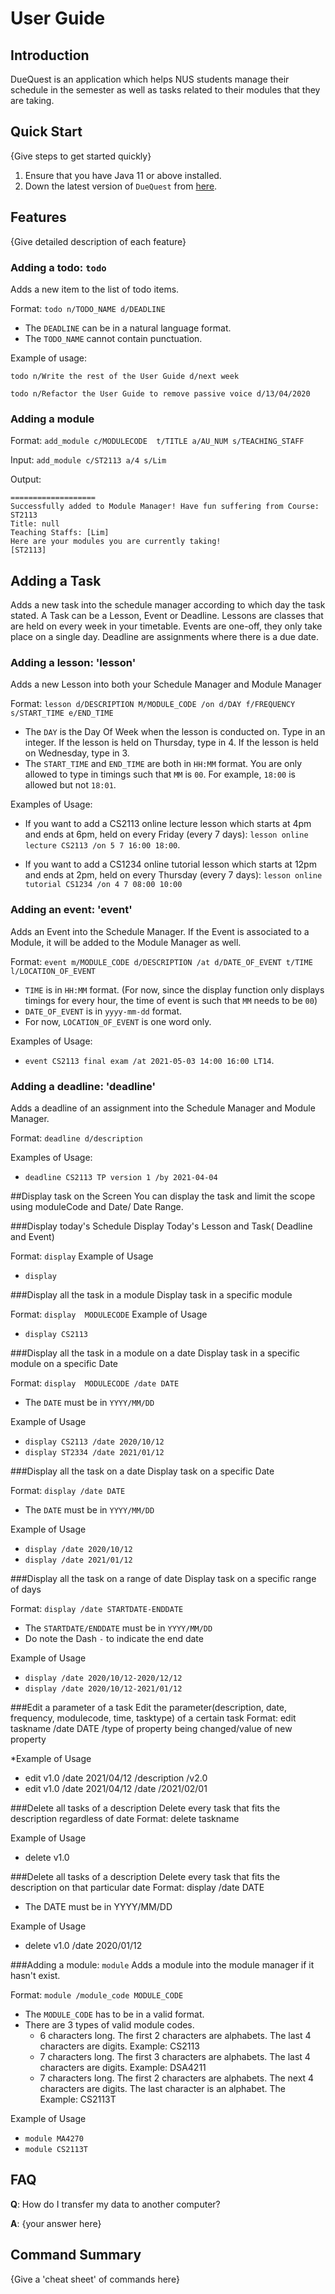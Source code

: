# User Guide

## Introduction

DueQuest is an application which helps NUS students manage their schedule in the semester
as well as tasks related to their modules that they are taking.

## Quick Start

{Give steps to get started quickly}

1. Ensure that you have Java 11 or above installed.
1. Down the latest version of `DueQuest` from [here](http://link.to/duke).

## Features 

{Give detailed description of each feature}

### Adding a todo: `todo` 
Adds a new item to the list of todo items.

Format: `todo n/TODO_NAME d/DEADLINE`

* The `DEADLINE` can be in a natural language format.
* The `TODO_NAME` cannot contain punctuation.  

Example of usage: 

`todo n/Write the rest of the User Guide d/next week`

`todo n/Refactor the User Guide to remove passive voice d/13/04/2020`

### Adding a module

Format: `add_module c/MODULECODE  t/TITLE a/AU_NUM s/TEACHING_STAFF`

Input: `add_module c/ST2113 a/4 s/Lim`

Output:

```
===================
Successfully added to Module Manager! Have fun suffering from Course: ST2113
Title: null
Teaching Staffs: [Lim]
Here are your modules you are currently taking! 
[ST2113]
```



## Adding a Task

Adds a new task into the schedule manager according to which day the task stated.
A Task can be a Lesson, Event or Deadline.
Lessons are classes that are held on every week in your timetable.
Events are one-off, they only take place on a single day.
Deadline are assignments where there is a due date.

### Adding a lesson: 'lesson'
Adds a new Lesson into both your Schedule Manager and Module Manager

Format: `lesson d/DESCRIPTION M/MODULE_CODE /on d/DAY f/FREQUENCY s/START_TIME e/END_TIME`

* The `DAY` is the Day Of Week when the lesson is conducted on. Type in an integer. If the lesson is held on Thursday, type in 4. If the lesson is held on Wednesday, type in 3.
* The `START_TIME` and `END_TIME` are both in `HH:MM` format. You are only allowed to type in timings such that `MM` is `00`. For example, `18:00` is allowed but not `18:01`.

Examples of Usage:

* If you want to add a CS2113 online lecture lesson which starts at 4pm and ends at 6pm, held on every Friday (every 7 days): `lesson online lecture CS2113 /on 5 7 16:00 18:00`.

* If you want to add a CS1234 online tutorial lesson which starts at 12pm and ends at 2pm, held on every Thursday (every 7 days): `lesson online tutorial CS1234 /on 4 7 08:00 10:00`

### Adding an event: 'event'
Adds an Event into the Schedule Manager. If the Event is associated to a Module, it will be added to the Module Manager as well.

Format: `event m/MODULE_CODE d/DESCRIPTION /at d/DATE_OF_EVENT t/TIME l/LOCATION_OF_EVENT`

* `TIME` is in `HH:MM` format. (For now, since the display function only displays timings for every hour, the time of event is such that `MM` needs to be `00`)
* `DATE_OF_EVENT` is in `yyyy-mm-dd` format.
* For now, `LOCATION_OF_EVENT` is one word only.

Examples of Usage:

* `event CS2113 final exam /at 2021-05-03 14:00 16:00 LT14`.

### Adding a deadline: 'deadline'
Adds a deadline of an assignment into the Schedule Manager and Module Manager.

Format: `deadline d/description `

Examples of Usage:

* `deadline CS2113 TP version 1 /by 2021-04-04`

##Display task on the Screen
You can display the task and limit the scope using moduleCode and Date/ Date Range.

###Display today's Schedule
Display Today's Lesson and Task( Deadline and Event)

Format: `display`
Example of Usage

* `display`

 ###Display all the task in a module
 Display task in a specific module

 Format: `display  MODULECODE`
 Example of Usage

 * `display CS2113`

 ###Display all the task in a module on a date
  Display task in a specific module on a specific Date

  Format: `display  MODULECODE /date DATE`
  * The `DATE` must be in `YYYY/MM/DD`

  Example of Usage

  * `display CS2113 /date 2020/10/12`
  * `display ST2334 /date 2021/01/12`

###Display all the task on a date
Display task on a specific Date
    
Format: `display /date DATE`
* The `DATE` must be in `YYYY/MM/DD`
  

Example of Usage
* `display /date 2020/10/12`
* `display /date 2021/01/12`

###Display all the task on a range of date
Display task on a specific range of days
    
Format: `display /date STARTDATE-ENDDATE`
* The `STARTDATE/ENDDATE` must be in `YYYY/MM/DD`
* Do note the Dash `-` to indicate the end date
  

Example of Usage
* `display /date 2020/10/12-2020/12/12`
* `display /date 2020/10/12-2021/01/12`

###Edit a parameter of a task
Edit the parameter(description, date, frequency, modulecode, time, tasktype) of a certain task
Format: edit taskname /date DATE /type of property being changed/value of new property

*Example of Usage
* edit v1.0 /date 2021/04/12 /description /v2.0
* edit v1.0 /date 2021/04/12 /date /2021/02/01
  
###Delete all tasks of a description
Delete every task that fits the description regardless of date
Format: delete taskname 

Example of Usage
* delete v1.0

###Delete all tasks of a description
Delete every task that fits the description on that particular date
Format: display /date DATE
* The DATE must be in YYYY/MM/DD

Example of Usage
* delete v1.0 /date 2020/01/12

###Adding a module: ```module```
Adds a module into the module manager if it hasn't exist.

Format: `module /module_code MODULE_CODE`
* The `MODULE_CODE` has to be in a valid format.
* There are 3 types of valid module codes. 
    * 6 characters long. The first 2 characters are alphabets. The last 4 characters are digits. Example: CS2113
    * 7 characters long. The first 3 characters are alphabets. The last 4 characters are digits. Example: DSA4211
    * 7 characters long. The first 2 characters are alphabets. The next 4 characters are digits. The last character is an alphabet. The  Example: CS2113T

Example of Usage
* `module MA4270`
* `module CS2113T`

## FAQ

**Q**: How do I transfer my data to another computer? 

**A**: {your answer here}

## Command Summary

{Give a 'cheat sheet' of commands here}
